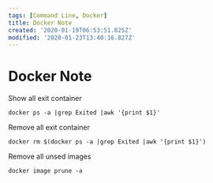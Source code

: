 ```yaml
---
tags: [Command Line, Docker]
title: Docker Note
created: '2020-01-19T06:53:51.825Z'
modified: '2020-01-23T13:40:16.827Z'
---
```


# Docker Note

Show all exit container
```shell
docker ps -a |grep Exited |awk '{print $1}'
```

Remove all exit container
```shell
docker rm $(docker ps -a |grep Exited |awk '{print $1}')
```

Remove all unsed images
```shell
docker image prune -a
```
